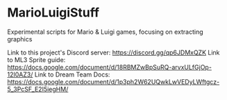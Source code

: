 # MarioLuigiStuff
Experimental scripts for Mario &amp; Luigi games, focusing on extracting graphics

Link to this project's Discord server: https://discord.gg/qp6JDMxQZK
Link to ML3 Sprite guide: https://docs.google.com/document/d/18RBMZwBpSuRQ-arvxULfGjOp-12I0AZ3/
Link to Dream Team Docs: https://docs.google.com/document/d/1p3ph2W62UQwkLwVEDyLWftgcz-5_3PcSF_E2I5iegHM/
